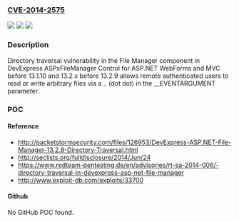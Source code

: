### [CVE-2014-2575](https://cve.mitre.org/cgi-bin/cvename.cgi?name=CVE-2014-2575)
![](https://img.shields.io/static/v1?label=Product&message=n%2Fa&color=blue)
![](https://img.shields.io/static/v1?label=Version&message=n%2Fa&color=blue)
![](https://img.shields.io/static/v1?label=Vulnerability&message=n%2Fa&color=brighgreen)

### Description

Directory traversal vulnerability in the File Manager component in DevExpress ASPxFileManager Control for ASP.NET WebForms and MVC before 13.1.10 and 13.2.x before 13.2.9 allows remote authenticated users to read or write arbitrary files via a .. (dot dot) in the __EVENTARGUMENT parameter.

### POC

#### Reference
- http://packetstormsecurity.com/files/126953/DevExpress-ASP.NET-File-Manager-13.2.8-Directory-Traversal.html
- http://seclists.org/fulldisclosure/2014/Jun/24
- https://www.redteam-pentesting.de/en/advisories/rt-sa-2014-006/-directory-traversal-in-devexpress-asp-net-file-manager
- http://www.exploit-db.com/exploits/33700

#### Github
No GitHub POC found.

